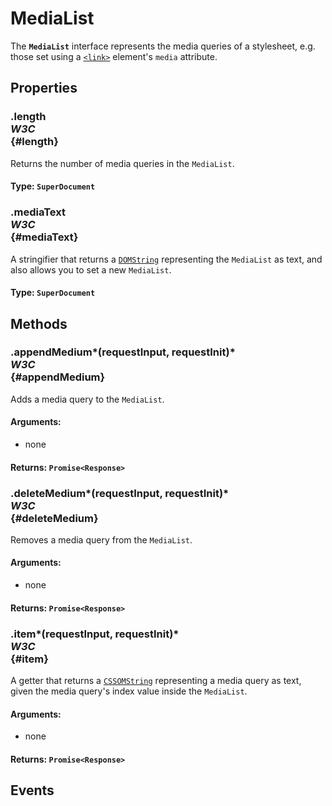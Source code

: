 # MediaList

<div class='overview'>The <code><strong>MediaList</strong></code> interface represents the media queries of a stylesheet, e.g. those set using a <a href="/en-US/docs/Web/HTML/Element/link" title="The HTML External Resource Link element (<link>) specifies relationships between the current document and an external resource. This element is most commonly used to link to stylesheets, but is also used to establish site icons (both &quot;favicon&quot; style icons and icons for the home screen and apps on mobile devices) among other things."><code>&lt;link&gt;</code></a> element's <code>media</code> attribute.</div>

## Properties

### .length <div class="specs"><i>W3C</i></div> {#length}

Returns the number of media queries in the <code>MediaList</code>.

#### **Type**: `SuperDocument`

### .mediaText <div class="specs"><i>W3C</i></div> {#mediaText}

A stringifier that returns a <a href="/en-US/docs/Web/API/DOMString" title="DOMString is a UTF-16 String. As JavaScript already uses such strings, DOMString is mapped directly to a String."><code>DOMString</code></a> representing the <code>MediaList</code> as text, and also allows you to set a new <code>MediaList</code>.

#### **Type**: `SuperDocument`

## Methods

### .appendMedium*(requestInput, requestInit)* <div class="specs"><i>W3C</i></div> {#appendMedium}

Adds a media query to the <code>MediaList</code>.

#### **Arguments**:


 - none

#### **Returns**: `Promise<Response>`

### .deleteMedium*(requestInput, requestInit)* <div class="specs"><i>W3C</i></div> {#deleteMedium}

Removes a media query from the <code>MediaList</code>.

#### **Arguments**:


 - none

#### **Returns**: `Promise<Response>`

### .item*(requestInput, requestInit)* <div class="specs"><i>W3C</i></div> {#item}

A getter that returns a <a href="/en-US/docs/Web/API/CSSOMString" title="CSSOMString is used to denote string data in CSSOM specifications and can refer to either DOMString or USVString. When a specification says CSSOMString, it depends on the browser vendors to choose whether to use DOMString or USVString. While browser implementations that use UTF-8 internally to represent strings in memory can use USVString when the specification says CSSOMString, implementations that already represent strings as 16-bit sequences might choose to use DOMString instead."><code>CSSOMString</code></a> representing a media query as text, given the media query's index value inside the <code>MediaList</code>.

#### **Arguments**:


 - none

#### **Returns**: `Promise<Response>`

## Events
